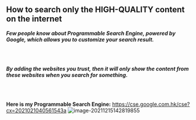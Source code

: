 ## How to search only the HIGH-QUALITY content on the internet
***Few people know about Programmable Search Engine, powered by Google, which allows you to customize your search result.***

</br>
</br>

***By adding the websites you trust, then it will only show the content from these websites when you search for something.***

</br>
</br>

**Here is my Programmable Search Engine:**
https://cse.google.com.hk/cse?cx=2021021040561543a
![image-20211215142819855](https://user-images.githubusercontent.com/26051379/146135563-d28a59b1-e49d-460c-aa1a-3e33f3637259.png)



